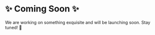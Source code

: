 # ✨ **Coming Soon** ✨

We are working on something exquisite and will be launching soon. Stay tuned! 💎
